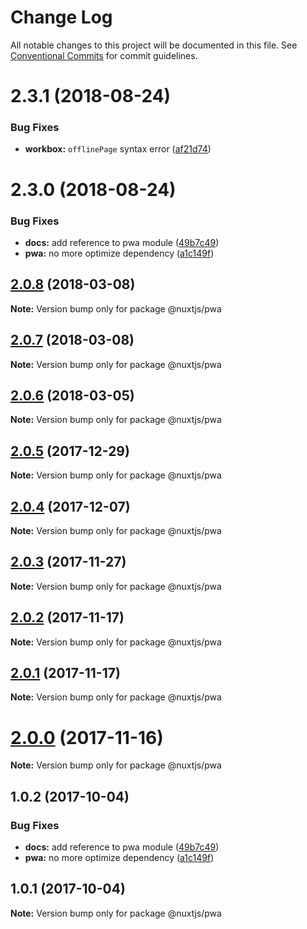 # Change Log

All notable changes to this project will be documented in this file.
See [Conventional Commits](https://conventionalcommits.org) for commit guidelines.

<a name="2.3.1"></a>
# 2.3.1 (2018-08-24)

### Bug Fixes

* **workbox:** `offlinePage` syntax error ([af21d74](https://github.com/nuxt-community/pwa-module/commit/af21d74))


<a name="2.3.0"></a>
# 2.3.0 (2018-08-24)


### Bug Fixes

* **docs:** add reference to pwa module ([49b7c49](https://github.com/nuxt-community/pwa-module/commit/49b7c49))
* **pwa:** no more optimize dependency ([a1c149f](https://github.com/nuxt-community/pwa-module/commit/a1c149f))





<a name="2.0.8"></a>
## [2.0.8](https://github.com/nuxt-community/pwa-module/compare/@nuxtjs/pwa@2.0.7...@nuxtjs/pwa@2.0.8) (2018-03-08)





**Note:** Version bump only for package @nuxtjs/pwa

<a name="2.0.7"></a>
## [2.0.7](https://github.com/nuxt-community/pwa-module/compare/@nuxtjs/pwa@2.0.6...@nuxtjs/pwa@2.0.7) (2018-03-08)





**Note:** Version bump only for package @nuxtjs/pwa

<a name="2.0.6"></a>
## [2.0.6](https://github.com/nuxt-community/pwa-module/compare/@nuxtjs/pwa@2.0.5...@nuxtjs/pwa@2.0.6) (2018-03-05)





**Note:** Version bump only for package @nuxtjs/pwa

<a name="2.0.5"></a>
## [2.0.5](https://github.com/nuxt-community/pwa-module/compare/@nuxtjs/pwa@2.0.4...@nuxtjs/pwa@2.0.5) (2017-12-29)




**Note:** Version bump only for package @nuxtjs/pwa

<a name="2.0.4"></a>
## [2.0.4](https://github.com/nuxt-community/pwa-module/compare/@nuxtjs/pwa@2.0.3...@nuxtjs/pwa@2.0.4) (2017-12-07)




**Note:** Version bump only for package @nuxtjs/pwa

<a name="2.0.3"></a>
## [2.0.3](https://github.com/nuxt-community/pwa-module/compare/@nuxtjs/pwa@2.0.2...@nuxtjs/pwa@2.0.3) (2017-11-27)




**Note:** Version bump only for package @nuxtjs/pwa

<a name="2.0.2"></a>
## [2.0.2](https://github.com/nuxt-community/pwa-module/compare/@nuxtjs/pwa@2.0.1...@nuxtjs/pwa@2.0.2) (2017-11-17)




**Note:** Version bump only for package @nuxtjs/pwa

<a name="2.0.1"></a>
## [2.0.1](https://github.com/nuxt-community/pwa-module/compare/@nuxtjs/pwa@2.0.0...@nuxtjs/pwa@2.0.1) (2017-11-17)




**Note:** Version bump only for package @nuxtjs/pwa

<a name="2.0.0"></a>
# [2.0.0](https://github.com/nuxt-community/pwa-module/compare/@nuxtjs/pwa@1.0.2...@nuxtjs/pwa@2.0.0) (2017-11-16)




**Note:** Version bump only for package @nuxtjs/pwa

<a name="1.0.2"></a>
## 1.0.2 (2017-10-04)


### Bug Fixes

* **docs:** add reference to pwa module ([49b7c49](https://github.com/nuxt-community/pwa/commit/49b7c49))
* **pwa:** no more optimize dependency ([a1c149f](https://github.com/nuxt-community/pwa/commit/a1c149f))




<a name="1.0.1"></a>
## 1.0.1 (2017-10-04)




**Note:** Version bump only for package @nuxtjs/pwa
